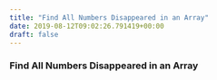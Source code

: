 ```yaml
---
title: "Find All Numbers Disappeared in an Array"
date: 2019-08-12T09:02:26.791419+00:00
draft: false
---
```


### Find All Numbers Disappeared in an Array
